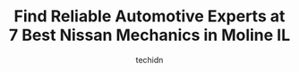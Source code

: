 ---
layout: ampstory
image: https://images.unsplash.com/photo-1596639410350-3b994b89e9b1?ixlib=rb-4.0.3&ixid=MnwxMjA3fDB8MHxwaG90by1wYWdlfHx8fGVufDB8fHx8&auto=format&fit=crop&w=640&h=853&q=80
author: techidn
featured: false
description: Searching for the finest Nissan Mechanic in Moline IL, USA? Look no further than the 7 best Nissan Mechanic in the area, where youll find a team of highly qualified professionals ready to h
title: Find Reliable Automotive Experts at 7 Best Nissan Mechanics in Moline IL
cover:
   title: Find Reliable Automotive Experts at 7 Best Nissan Mechanics in Moline IL
   subtitle: Rickpate
   background: https://images.unsplash.com/photo-1596639410350-3b994b89e9b1?ixlib=rb-4.0.3&ixid=MnwxMjA3fDB8MHxwaG90by1wYWdlfHx8fGVufDB8fHx8&auto=format&fit=crop&w=640&h=853&q=80

pages: 
 - layout: thirds
   top: <h1>#1 QC Auto Service (Car-X Tire & Auto)</h1>
   bottom: "<p>I own a small business locally and have taken my work van here for years. I had my van towed in to be repaired at their shop. They called and said it had a vacuum leak an</p>"
   background: https://www.knot35.com/toplist/wp-content/uploads/2023/06/best-nissan-mechanic-1-in-moline-il-1685837491.jpeg
   backgroundblur: true
 - layout: thirds
   top: <h1>#2 A&A Muffler Brake & Automotive Services</h1>
   bottom: "<p>2125 53rd St, Moline, IL 61265, United States</p>"
   background: https://www.knot35.com/toplist/wp-content/uploads/2023/06/best-nissan-mechanic-2-in-moline-il-1685837491.jpeg
   cta:
      link: https://www.knot35.com/toplist/find-reliable-automotive-experts-at-7-best-nissan-mechanics-in-moline-il/
      text: Find Reliable Automotive Experts at 7 Best Nissan Mechanics in Moline IL
 - layout: thirds
   top: <h1>#3 Blains Farm & Fleet Tires and Auto Service Center - Moline, IL</h1>
   bottom: "<p>5900 John Deere Rd, Moline, IL 61265, United States</p>"
   background: https://www.knot35.com/toplist/wp-content/uploads/2023/06/best-nissan-mechanic-3-in-moline-il-1685837492.jpeg
   cta:
      link: https://www.knot35.com/toplist/find-reliable-automotive-experts-at-7-best-nissan-mechanics-in-moline-il/
      text: Find Reliable Automotive Experts at 7 Best Nissan Mechanics in Moline IL
 - layout: thirds
   top: <h1>#4 Camfield and Sons Auto Repair</h1>
   bottom: "<p>1555 18th Ave A, Moline, IL 61265, United States</p>"
   background: https://images.unsplash.com/photo-1614648718611-0635f29016cb?ixlib=rb-4.0.3&ixid=MnwxMjA3fDB8MHxwaG90by1wYWdlfHx8fGVufDB8fHx8&auto=format&fit=crop&w=640&h=853&q=80
   cta:
      link: https://www.knot35.com/toplist/find-reliable-automotive-experts-at-7-best-nissan-mechanics-in-moline-il/
      text: Find Reliable Automotive Experts at 7 Best Nissan Mechanics in Moline IL
 - layout: thirds
   top: <h1>#5 Bi-State Auto Service Center</h1>
   bottom: "<p>1849 15th St Pl, Moline, IL 61265, United States</p>"
   background: https://images.unsplash.com/photo-1608501821300-4f99e58bba77?ixlib=rb-4.0.3&ixid=MnwxMjA3fDB8MHxwaG90by1wYWdlfHx8fGVufDB8fHx8&auto=format&fit=crop&w=640&h=853&q=80
   cta:
      link: https://www.knot35.com/toplist/find-reliable-automotive-experts-at-7-best-nissan-mechanics-in-moline-il/
      text: Find Reliable Automotive Experts at 7 Best Nissan Mechanics in Moline IL
 - layout: thirds
   top: <h1>#6 Goodyear Auto Service</h1>
   bottom: "<p>4119 Avenue of the Cities, Moline, IL 61265, United States</p>"
   background: https://images.unsplash.com/photo-1608411404720-c8f0417bcdba?ixlib=rb-4.0.3&ixid=MnwxMjA3fDB8MHxwaG90by1wYWdlfHx8fGVufDB8fHx8&auto=format&fit=crop&w=640&h=853&q=80
   cta:
      link: https://www.knot35.com/toplist/find-reliable-automotive-experts-at-7-best-nissan-mechanics-in-moline-il/
      text: Find Reliable Automotive Experts at 7 Best Nissan Mechanics in Moline IL
 - layout: thirds
   top: <h1>#7 Victors Auto Repair</h1>
   bottom: "<p>5001 5th Ave, Moline, IL 61265, United States</p>"
   background: https://images.unsplash.com/photo-1534312527009-56c7016453e6?ixlib=rb-4.0.3&ixid=MnwxMjA3fDB8MHxwaG90by1wYWdlfHx8fGVufDB8fHx8&auto=format&fit=crop&w=640&h=853&q=80
   cta:
      link: https://www.knot35.com/toplist/find-reliable-automotive-experts-at-7-best-nissan-mechanics-in-moline-il/
      text: Find Reliable Automotive Experts at 7 Best Nissan Mechanics in Moline IL
 - layout: thirds
   middle: Continue reading...
   background: https://images.unsplash.com/photo-1609083590460-7b8cc0ca65f8?ixlib=rb-4.0.3&ixid=MnwxMjA3fDB8MHxwaG90by1wYWdlfHx8fGVufDB8fHx8&auto=format&fit=crop&w=640&h=853&q=80
   cta:
      link: https://www.knot35.com/toplist/find-reliable-automotive-experts-at-7-best-nissan-mechanics-in-moline-il/
      text: Find Reliable Automotive Experts at 7 Best Nissan Mechanics in Moline IL
      
---